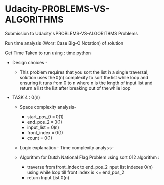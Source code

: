 

# Udacity-PROBLEMS-VS-ALGORITHMS

Submission to Udacity's PROBLEMS-VS-ALGORITHMS Problems

Run time analysis (Worst Case Big-O Notation) of solution

Get Time Taken to run using : time python <filename>

- Design choices -
  - This problem requires that you sort the list in a single traversal, solution uses the 0(n) complexity to sort the list while loop and ensuring it runs from 0 to n where n is the length of input list and return a list the list after breaking out of the while loop

- TASK 4 : 0(n)

  - Space complexity analysis-
    - start_pos_0 = 0(1)
    - end_pos_2 = 0(1)
    - input_list = 0(n)
    - front_index = 0(1)
    - count = 0(1)

  - Logic explanation - Time complexity analysis-
  - Algorithm for Dutch National Flag Problem using sort 012 algorithm :
    - traverse from front_index to end_pos_2 input list indexes 0(n) using while loop till front index is <= end_pos_2
    - return Input List 0(n)
